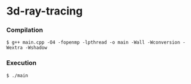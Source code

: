 # 3d-ray-tracing

### Compilation 
```
$ g++ main.cpp -O4 -fopenmp -lpthread -o main -Wall -Wconversion -Wextra -Wshadow
```

### Execution
```
$ ./main
```
